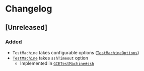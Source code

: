 # Changelog

## [Unreleased]

### Added

- `TestMachine` takes configurable options ([`TestMachineOptions`][])
- [`TestMachine`][] takes `sshTimeout` option
  - Implemented in [`GCETestMachine#ssh`][]

[`TestMachineOptions`]: https://rweda.github.io/cloud-machine-testing/global.html#TestMachineOptions
[`TestMachine`]: https://rweda.github.io/cloud-machine-testing/TestMachine.html
[`GCETestMachine#ssh`]: https://rweda.github.io/cloud-machine-testing/GCETestMachine.html#ssh
